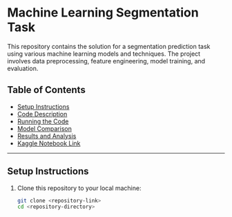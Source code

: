 # Machine Learning Segmentation Task

This repository contains the solution for a segmentation prediction task using various machine learning models and techniques. The project involves data preprocessing, feature engineering, model training, and evaluation.

## Table of Contents

- [Setup Instructions](#setup-instructions)
- [Code Description](#code-description)
- [Running the Code](#running-the-code)
- [Model Comparison](#model-comparison)
- [Results and Analysis](#results-and-analysis)
- [Kaggle Notebook Link](#kaggle-notebook-link)

---

## Setup Instructions

1. Clone this repository to your local machine:
   ```bash
   git clone <repository-link>
   cd <repository-directory>
